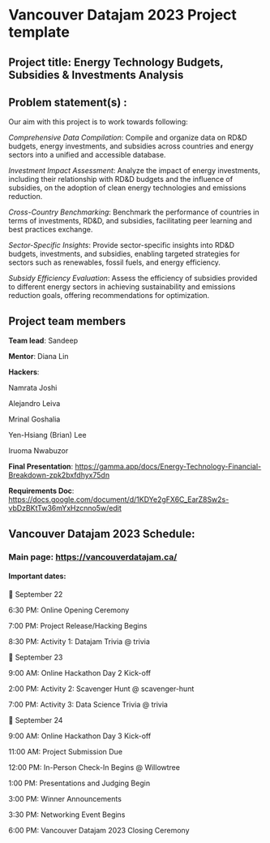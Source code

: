 # Vancouver Datajam 2023 Project template 

## Project title: Energy Technology Budgets, Subsidies & Investments Analysis

## Problem statement(s) : 
Our aim with this project is to work towards following: 

*Comprehensive Data Compilation*: Compile and organize data on RD&D budgets, energy investments, and subsidies across countries and energy sectors into a unified and accessible database.

*Investment Impact Assessment*: Analyze the impact of energy investments, including their relationship with RD&D budgets and the influence of subsidies, on the adoption of clean energy technologies and emissions reduction.

*Cross-Country Benchmarking*: Benchmark the performance of countries in terms of investments, RD&D, and subsidies, facilitating peer learning and best practices exchange.

*Sector-Specific Insights*: Provide sector-specific insights into RD&D budgets, investments, and subsidies, enabling targeted strategies for sectors such as renewables, fossil fuels, and energy efficiency.

*Subsidy Efficiency Evaluation*: Assess the efficiency of subsidies provided to different energy sectors in achieving sustainability and emissions reduction goals, offering recommendations for optimization.


## Project team members

**Team lead**: Sandeep 

**Mentor**: Diana Lin

**Hackers**: 

Namrata Joshi

Alejandro Leiva

Mrinal Goshalia

Yen-Hsiang (Brian) Lee

Iruoma Nwabuzor


**Final Presentation**: https://gamma.app/docs/Energy-Technology-Financial-Breakdown-zpk2bxfdhyx75dn

**Requirements Doc**:	https://docs.google.com/document/d/1KDYe2gFX6C_EarZ8Sw2s-vbDzBKtTw36mYxHzcnno5w/edit



## Vancouver Datajam 2023 Schedule:

### Main page: https://vancouverdatajam.ca/


#### Important dates: 

📅 September 22

6:30 PM: Online Opening Ceremony

7:00 PM: Project Release/Hacking Begins

8:30 PM: Activity 1: Datajam Trivia @ ⁠trivia

📅 September 23

9:00 AM: Online Hackathon Day 2 Kick-off

2:00 PM: Activity 2: Scavenger Hunt @ ⁠scavenger-hunt

7:00 PM: Activity 3: Data Science Trivia @ ⁠trivia

📅 September 24

9:00 AM: Online Hackathon Day 3 Kick-off

11:00 AM: Project Submission Due

12:00 PM: In-Person Check-In Begins @ Willowtree

1:00 PM: Presentations and Judging Begin

3:00 PM: Winner Announcements

3:30 PM: Networking Event Begins

6:00 PM: Vancouver Datajam 2023 Closing Ceremony



